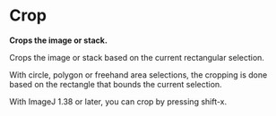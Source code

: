 # Crop

**Crops the image or stack.**

Crops the image or stack based on the current rectangular selection.

With circle, polygon or freehand area selections, the cropping is done
based on the rectangle that bounds the current selection.

With ImageJ 1.38 or later, you can crop by pressing shift-x.
